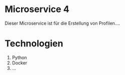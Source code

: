 # Microservice 4
Dieser Microservice ist für die Erstellung von Profilen....

# Technologien
1. Python
2. Docker
3. ...